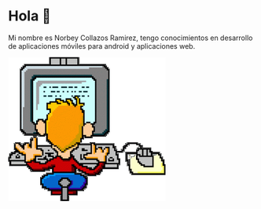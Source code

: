 # Hola 👋

Mi nombre es Norbey Collazos Ramirez, tengo conocimientos en desarrollo de aplicaciones móviles para android y aplicaciones web. 

![Panel de administración](https://github.com/NorbeyCollazos/NorbeyCollazos/blob/master/gif_programador.gif?raw=true)

<!--
**NorbeyCollazos/NorbeyCollazos** is a ✨ _special_ ✨ repository because its `README.md` (this file) appears on your GitHub profile.

Here are some ideas to get you started:

- 🔭 I’m currently working on ...
- 🌱 I’m currently learning ...
- 👯 I’m looking to collaborate on ...
- 🤔 I’m looking for help with ...
- 💬 Ask me about ...
- 📫 How to reach me: ...
- 😄 Pronouns: ...
- ⚡ Fun fact: ...
-->
